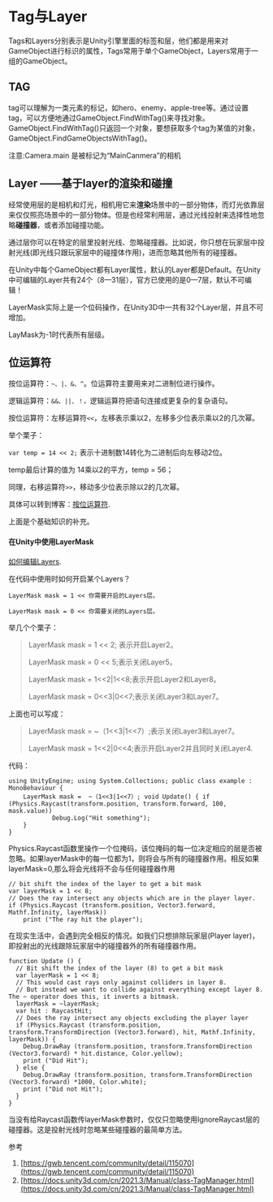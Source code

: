 # Tag与Layer

Tags和Layers分别表示是Unity引擎里面的标签和层，他们都是用来对GameObject进行标识的属性，Tags常用于单个GameObject，Layers常用于一组的GameObject。

## **TAG**

tag可以理解为一类元素的标记，如hero、enemy、apple-tree等。通过设置tag，可以方便地通过GameObject.FindWithTag()来寻找对象。GameObject.FindWithTag()只返回一个对象，要想获取多个tag为某值的对象，GameObject.FindGameObjectsWithTag()。

注意:Camera.main 是被标记为“MainCanmera”的相机

## **Layer ——基于layer的渲染和碰撞**

经常使用层的是相机和灯光，相机用它来**渲染**场景中的一部分物体，而灯光依靠层来仅仅照亮场景中的一部分物体。但是也经常利用层，通过光线投射来选择性地忽略**碰撞器**，或者添加碰撞功能。

通过层你可以在特定的层里投射光线、忽略碰撞器。比如说，你只想在玩家层中投射光线(即光线只跟玩家层中的碰撞体作用)，进而忽略其他所有的碰撞器。

在Unity中每个GameObject都有Layer属性，默认的Layer都是Default。在Unity中可编辑的Layer共有24个（8—31层），官方已使用的是0—7层，默认不可编辑！

LayerMask实际上是一个位码操作，在Unity3D中一共有32个Layer层，并且不可增加。

LayMask为-1时代表所有层级。

## 位运算符

按位运算符：`~、|、&、^`。位运算符主要用来对二进制位进行操作。

逻辑运算符：`&&、||、！。`逻辑运算符把语句连接成更复杂的复杂语句。

按位运算符：左移运算符`<<`，左移表示乘以2，左移多少位表示乘以2的几次幂。

举个栗子：

`var temp = 14 << 2;` 表示十进制数14转化为二进制后向左移动2位。

temp最后计算的值为 14乘以2的平方，temp = 56；

同理，右移运算符`>>`，移动多少位表示除以2的几次幂。

具体可以转到博客：[按位运算符](http://www.cnblogs.com/yyangblog/archive/2011/01/14/1935656.html).

上面是个基础知识的补充。

#### 在Unity中使用LayerMask

&#x20;

[如何编辑Layers](http://docs.unity3d.com/Manual/Layers.html).

在代码中使用时如何开启某个Layers？

`LayerMask mask = 1 << 你需要开启的Layers层。`

`LayerMask mask = 0 << 你需要关闭的Layers层。`

举几个个栗子：

> LayerMask mask = 1 << 2; 表示开启Layer2。
>
> LayerMask mask = 0 << 5;表示关闭Layer5。
>
> LayerMask mask = 1<<2|1<<8;表示开启Layer2和Layer8。
>
> LayerMask mask = 0<<3|0<<7;表示关闭Layer3和Layer7。

上面也可以写成：

> LayerMask mask = \~（1<<3|1<<7）;表示关闭Layer3和Layer7。
>
> LayerMask mask = 1<<2|0<<4;表示开启Layer2并且同时关闭Layer4.

代码：

```
using UnityEngine; using System.Collections; public class example : MonoBehaviour {
    LayerMask mask =  ~（1<<3|1<<7）; void Update() { if (Physics.Raycast(transform.position, transform.forward, 100, mask.value))
            Debug.Log("Hit something");
    }
}
```

&#x20;

&#x20;

Physics.Raycast函数里操作一个位掩码，该位掩码的每一位决定相应的层是否被忽略。如果layerMask中的每一位都为1，则将会与所有的碰撞器作用。相反如果layerMask=0,那么将会光线将不会与任何碰撞器作用

```
// bit shift the index of the layer to get a bit mask
var layerMask = 1 << 8;
// Does the ray intersect any objects which are in the player layer.
if (Physics.Raycast (transform.position, Vector3.forward, Mathf.Infinity, layerMask))
    print ("The ray hit the player"); 
```

在现实生活中，会遇到完全相反的情况。如我们只想排除玩家层(Player layer)，即投射出的光线跟除玩家层中的碰撞器外的所有碰撞器作用。

```
function Update () {
  // Bit shift the index of the layer (8) to get a bit mask
  var layerMask = 1 << 8;
  // This would cast rays only against colliders in layer 8.
  // But instead we want to collide against everything except layer 8. The ~ operator does this, it inverts a bitmask.
  layerMask = ~layerMask;
  var hit : RaycastHit;
  // Does the ray intersect any objects excluding the player layer
  if (Physics.Raycast (transform.position, transform.TransformDirection (Vector3.forward), hit, Mathf.Infinity, layerMask)) {
    Debug.DrawRay (transform.position, transform.TransformDirection (Vector3.forward) * hit.distance, Color.yellow);
    print ("Did Hit");
  } else {
    Debug.DrawRay (transform.position, transform.TransformDirection (Vector3.forward) *1000, Color.white);
    print ("Did not Hit");
  }
}
```

当没有给Raycast函数传layerMask参数时，仅仅只忽略使用IgnoreRaycast层的碰撞器。这是投射光线时忽略某些碰撞器的最简单方法。

参考

1. [https://gwb.tencent.com/community/detail/115070](https://gwb.tencent.com/community/detail/115070)
2. [https://docs.unity3d.com/cn/2021.3/Manual/class-TagManager.html](https://docs.unity3d.com/cn/2021.3/Manual/class-TagManager.html)
